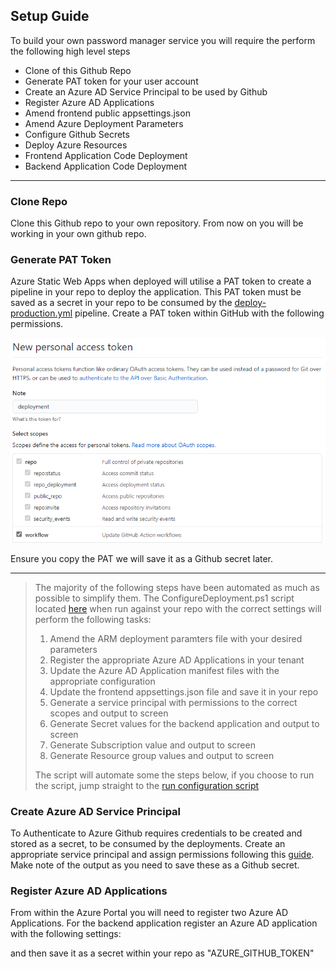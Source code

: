 ## Setup Guide
To build your own password manager service you will require the perform the following high level steps

* Clone of this Github Repo
* Generate PAT token for your user account
* Create an Azure AD Service Principal to be used by Github
* Register Azure AD Applications
* Amend frontend public appsettings.json
* Amend Azure Deployment Parameters
* Configure Github Secrets
* Deploy Azure Resources
* Frontend Application Code Deployment
* Backend Application Code Deployment

---

### Clone Repo
Clone this Github repo to your own repository. From now on you will be working in your own github repo.

### Generate PAT Token
Azure Static Web Apps when deployed will utilise a PAT token to create a pipeline in your repo to deploy the application. This PAT token must be saved as a secret in your repo to be consumed by the [deploy-production.yml](/.github/workflows/deploy-production.yml) pipeline. 
Create a PAT token within GitHub with the following permissions.

![PAT Token](/docs/images/pat.png)

Ensure you copy the PAT we will save it as a Github secret later.

---

>The majority of the following steps have been automated as much as possible to simplify them. The ConfigureDeployment.ps1 script located [here](/deployment/scripts/) when run against your repo with the correct settings will perform the following tasks:
>
>1) Amend the ARM deployment paramters file with your desired parameters
>2) Register the appropriate Azure AD Applications in your tenant
>3) Update the Azure AD Application manifest files with the appropriate configuration
>4) Update the frontend appsettings.json file and save it in your repo
>5) Generate a service principal with permissions to the correct scopes and output to screen
>6) Generate Secret values for the backend application and output to screen
>7) Generate Subscription value and output to screen
>8) Generate Resource group values and output to screen
>
>The script will automate some the steps below, if you choose to run the script, jump straight to the [run configuration script](#configure-with-script)

### Create Azure AD Service Principal
To Authenticate to Azure Github requires credentials to be created and stored as a secret, to be consumed by the deployments. Create an appropriate service principal and assign permissions following this [guide](https://docs.microsoft.com/en-us/azure/developer/github/connect-from-azure#:~:text=Create%20a%20service%20principal%20and%20add%20it%20to%20GitHub%20secret,-To%20use%20Azure&text=Open%20Azure%20Cloud%20Shell%20in%20the%20Azure%20portal%20or%20Azure%20CLI%20locally.&text=Create%20a%20new%20service%20principal,be%20assigned%20the%20Contributor%20role.&text=Copy%20the%20JSON%20object%20for%20your%20service%20principal.).
Make note of the output as you need to save these as a Github secret.


### Register Azure AD Applications
From within the Azure Portal you will need to register two Azure AD Applications. For the backend application register an Azure AD application with the following settings:









and then save it as a secret within your repo as "AZURE_GITHUB_TOKEN"

